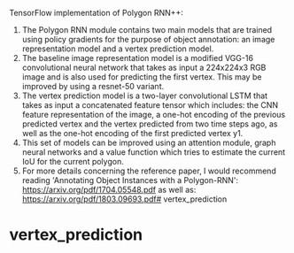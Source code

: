 TensorFlow implementation of Polygon RNN++:
1. The Polygon RNN module contains two main models that are trained using policy gradients for the purpose of object annotation: an image representation model and a vertex prediction model.
2. The baseline image representation model is a modified VGG-16 convolutional neural network that takes as input a 224x224x3 RGB image and is also used for predicting the first vertex. This may be improved by using a resnet-50 variant. 
3. The vertex prediction model is a two-layer convolutional LSTM that takes as input a concatenated feature tensor which includes: the CNN feature representation of the image, a one-hot encoding of the previous predicted vertex and the vertex predicted from two time steps ago, as well as the one-hot encoding of the first predicted vertex y1.
4. This set of models can be improved using an attention module, graph neural networks and a value function which tries to estimate the current IoU for the 
current polygon. 
5. For more details concerning the reference paper, I would recommend reading 'Annotating Object Instances with a Polygon-RNN': https://arxiv.org/pdf/1704.05548.pdf as well as: https://arxiv.org/pdf/1803.09693.pdf# vertex_prediction
# vertex_prediction
